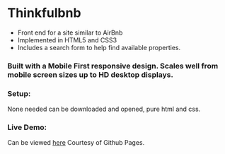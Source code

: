 # Thinkfulbnb

* Front end for a site similar to AirBnb
* Implemented in HTML5 and CSS3
* Includes a search form to help find available properties.

### Built with a Mobile First responsive design. Scales well from mobile screen sizes up to HD desktop displays.

### Setup:
None needed can be downloaded and opened, pure html and css.

### Live Demo: 
Can be viewed [here](https://jcrouzzo.github.io/thinkfulbnb/)
Courtesy of Github Pages.
